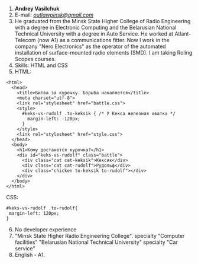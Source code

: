 1. **Andrey Vasilchuk**
2. E-mail: *outlawpinsk@gmail.com*
3. He graduated from the Minsk State Higher College of Radio Engineering with a degree in Electronic Computing and the Belarusian National Technical University with a degree in Auto Service. He worked at Atlant-Telecom (now A1) as a communications fitter. Now I work in the company "Nero Electronics" as the operator of the automated installation of surface-mounted radio elements (SMD). I am taking Roling Scopes courses.
4. Skills: HTML and CSS
5. HTML: 
```
<html>
  <head>
    <title>Битва за курочку. Борьба накаляется</title>
    <meta charset="utf-8">
    <link rel="stylesheet" href="battle.css">
    <style>
      #keks-vs-rudolf .to-keksik { /* У Кекса железная хватка */
        margin-left: -120px;
      }
    </style>
    <link rel="stylesheet" href="style.css">
  </head>
  <body>
    <h1>Кому достанется курочка?</h1>
    <div id="keks-vs-rudolf" class="battle">
      <div class="cat cat-keksik">Кексик</div>
      <div class="cat cat-rudolf">Рудольф</div>
      <div class="chicken to-keksik to-rudolf"></div>
    </div>
  </body>
</html>
```

CSS:
 ```
 #keks-vs-rudolf .to-rudolf{
  margin-left: 120px;
}
```
6. No developer experience
7. "Minsk State Higher Radio Engineering College". specialty "Computer facilities"
"Belarusian National Technical University" specialty "Car service"
8. English - A1.
